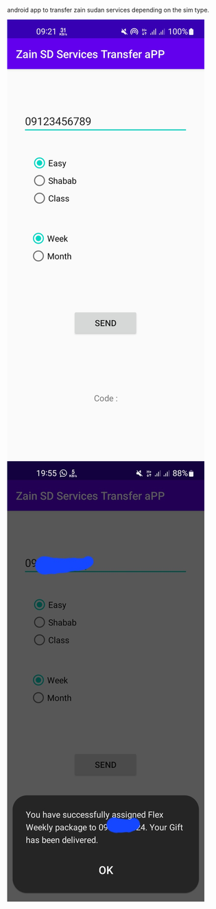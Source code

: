 android app to transfer zain sudan services depending on the sim type.

![zain sd services transfer app](images/zainsd-app1.jpg)
![zain sd services transfer app](images/zainsd-app2.jpg)
